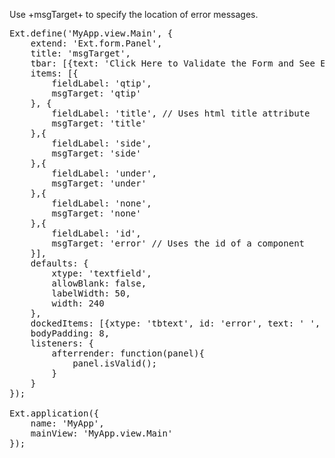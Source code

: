 Use +msgTarget+ to specify the location of error messages. 

<pre class="runnable run 450">
Ext.define('MyApp.view.Main', {
    extend: 'Ext.form.Panel',
    title: 'msgTarget',
    tbar: [{text: 'Click Here to Validate the Form and See Error Messages', handler: function(button){button.up('form').isValid();}}],
    items: [{
        fieldLabel: 'qtip',
        msgTarget: 'qtip'
    }, {
        fieldLabel: 'title', // Uses html title attribute
        msgTarget: 'title'
    },{
        fieldLabel: 'side',
        msgTarget: 'side'
    },{
        fieldLabel: 'under',
        msgTarget: 'under'
    },{
        fieldLabel: 'none',
        msgTarget: 'none'
    },{
        fieldLabel: 'id',
        msgTarget: 'error' // Uses the id of a component
    }],
    defaults: {
        xtype: 'textfield',
        allowBlank: false,
        labelWidth: 50,
        width: 240
    },
    dockedItems: [{xtype: 'tbtext', id: 'error', text: '&nbsp;', dock: 'bottom', margin: 8}],
    bodyPadding: 8,
    listeners: {
        afterrender: function(panel){
            panel.isValid();
        }
    }
});

Ext.application({
    name: 'MyApp',
    mainView: 'MyApp.view.Main'
});</pre>


